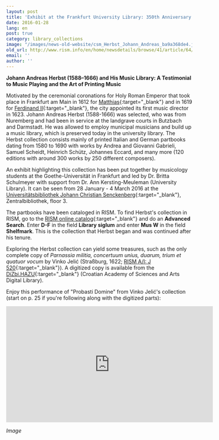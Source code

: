 ```yaml
---
layout: post
title: 'Exhibit at the Frankfurt University Library: 350th Anniversary of Johann Andreas Herbst''s Death'
date: 2016-01-28
lang: en
post: true
category: library_collections
image: "/images/news-old-website/csm_Herbst_Johann_Andreas_ba9a368de4.jpg"
old_url: http://www.rism.info/en/home/newsdetails/browse/41/article/64/exhibit-at-the-frankfurt-university-library-350th-anniversary-of-johann-andreas-herbsts-death.html
email: ''
author: ''
---
```


**Johann Andreas Herbst (1588–1666) and His Music Library: A Testimonial to Music Playing and the Art of Printing Music**

Motivated by the ceremonial coronations for Holy Roman Emperor that took place in Frankfurt am Main in 1612 for [Matthias](http://www.britannica.com/biography/Matthias){:target="_blank"} and in 1619 for [Ferdinand II](http://www.britannica.com/biography/Ferdinand-II-Holy-Roman-emperor){:target="_blank"}, the city appointed its first music director in 1623. Johann Andreas Herbst (1588-1666) was selected, who was from Nuremberg and had been in service at the landgrave courts in Butzbach and Darmstadt. He was allowed to employ municipal musicians and build up a music library, which is preserved today in the university library. The Herbst collection consists mainly of printed Italian and German partbooks dating from 1580 to 1690 with works by Andrea and Giovanni Gabrieli, Samuel Scheidt, Heinrich Schütz, Johannes Eccard, and many more (120 editions with around 300 works by 250 different composers).

An exhibit highlighting this collection has been put together by musicology students at the Goethe-Universität in Frankfurt and led by Dr. Britta Schulmeyer with support from Dr. Ann Kersting-Meuleman (University Library). It can be seen from 28 January - 4 March 2016 at the [Universitätsbibliothek Johann Christian Senckenberg](http://www.ub.uni-frankfurt.de/){:target="_blank"}, Zentralbibliothek, floor 3.

The partbooks have been cataloged in RISM. To find Herbst's collection in RISM, go to the [RISM online catalog](https://opac.rism.info/metaopac/start.do?View=rism){:target="_blank"} and do an **Advanced Search**. Enter **D-F** in the field **Library siglum** and enter **Mus W** in the field **Shelfmark**. This is the collection that Herbst began and was continued after his tenure.

Exploring the Herbst collection can yield some treasures, such as the only complete copy of _Parnassia militia, concertuum unius, duarum, trium et quatuor vocum_ by Vinko Jelić (Straßburg, 1622; [RISM A/I: J 520](https://opac.rism.info/search?id=00000990032582){:target="_blank"}). A digitized copy is available from the [DiZbi.HAZU](http://dizbi.hazu.hr/object/3520){:target="_blank"} (Croatian Academy of Sciences and Arts Digital Library).

Enjoy this performance of "Probasti Domine" from Vinko Jelić's collection (start on p. 25 if you're following along with the digitized parts):

<iframe width="560" height="315" src="https://www.youtube.com/embed/wV1b0Kj1onM" frameborder="0" allowfullscreen></iframe>

_Image_